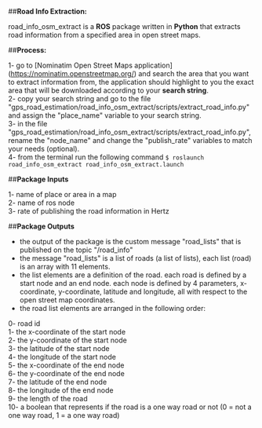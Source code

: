##**Road Info Extraction:**

road_info_osm_extract is a **ROS** package written in **Python** that extracts road information from a specified area in open street maps.

##**Process:**

1- go to [Nominatim Open Street Maps application] (https://nominatim.openstreetmap.org/) and search the area that you want to extract information from, the application should highlight to you the exact area that will be downloaded according to your **search string**.  
2- copy your search string and go to the file "gps_road_estimation/road_info_osm_extract/scripts/extract_road_info.py" and assign the "place_name" variable to your search string.  
3- in the file "gps_road_estimation/road_info_osm_extract/scripts/extract_road_info.py", rename the "node_name" and change the "publish_rate" variables to match your needs (optional).  
4- from the terminal run the following command `$ roslaunch road_info_osm_extract road_info_osm_extract.launch`  

##**Package Inputs**

1- name of place or area in a map  
2- name of ros node  
3- rate of publishing the road information in Hertz  

##**Package Outputs**

- the output of the package is the custom message "road_lists" that is published on the topic "/road_info"  
- the message "road_lists" is a list of roads (a list of lists), each list (road) is an array with 11 elements.  
- the list elements are a definition of the road. each road is defined by a start node and an end node. each node is defined by 4 parameters, x-coordinate, y-coordinate, latitude and longitude, all with respect to the open street map coordinates.  
- the road list elements are arranged in the following order:  

0- road id  
1- the x-coordinate of the start node  
2- the y-coordinate of the start node  
3- the latitude of the start node  
4- the longitude of the start node  
5- the x-coordinate of the end node  
6- the y-coordinate of the end node  
7- the latitude of the end node  
8- the longitude of the end node  
9- the length of the road  
10- a boolean that represents if the road is a one way road or not (0 = not a one way road, 1 = a one way road)  

##
